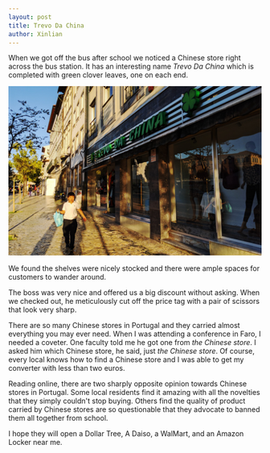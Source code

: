 ```yaml
---
layout: post
title: Trevo Da China
author: Xinlian
---
```


When we got off the bus after school we noticed a Chinese store right across the bus station.  It has an interesting name _Trevo Da China_ which is completed with green clover leaves, one on each end.

![](/images/IMG_20191009_182105.jpg)

We found the shelves were nicely stocked and there were ample spaces for customers to wander around.

The boss was very nice and offered us a big discount without asking.  When we checked out, he meticulously cut off the price tag with a pair of scissors that look very sharp.

There are so many Chinese stores in Portugal and they carried almost everything you may ever need. When I was attending a conference in Faro, I needed a coveter.  One faculty told me he got one from _the Chinese store_.  I asked him which Chinese store, he said, just _the Chinese store_.  Of course, every local knows how to find a Chinese store and I was able to get my converter with less than two euros.

Reading online, there are two sharply opposite opinion towards Chinese stores in Portugal.  Some local residents find it amazing with all the novelties that they simply couldn't stop buying.  Others find the quality of product carried by Chinese stores are so questionable that they advocate to banned them all together from school.

I hope they will open a Dollar Tree, A Daiso, a WalMart, and an Amazon Locker near me.
